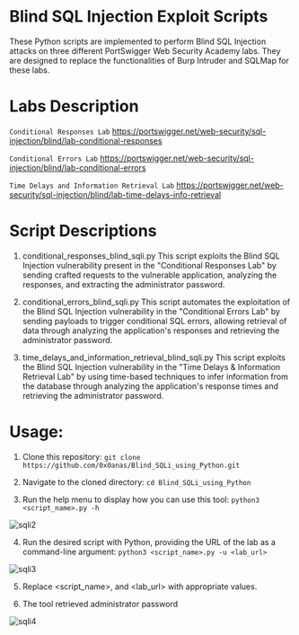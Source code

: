 # Blind SQL Injection Exploit Scripts
These Python scripts are implemented to perform Blind SQL Injection attacks on three different PortSwigger Web Security Academy labs. They are designed to replace the functionalities of Burp Intruder and SQLMap for these labs.

# Labs Description
`Conditional Responses Lab` https://portswigger.net/web-security/sql-injection/blind/lab-conditional-responses

`Conditional Errors Lab` https://portswigger.net/web-security/sql-injection/blind/lab-conditional-errors

`Time Delays and Information Retrieval Lab` https://portswigger.net/web-security/sql-injection/blind/lab-time-delays-info-retrieval

# Script Descriptions
1. conditional_responses_blind_sqli.py
This script exploits the Blind SQL Injection vulnerability present in the "Conditional Responses Lab" by sending crafted requests to the vulnerable application, analyzing the responses, and extracting the administrator password.

2. conditional_errors_blind_sqli.py
This script automates the exploitation of the Blind SQL Injection vulnerability in the "Conditional Errors Lab" by sending payloads to trigger conditional SQL errors, allowing retrieval of data through analyzing the application's responses and retrieving the administrator password.

3. time_delays_and_information_retrieval_blind_sqli.py
This script exploits the Blind SQL Injection vulnerability in the "Time Delays & Information Retrieval Lab" by using time-based techniques to infer information from the database through analyzing the application's response times and retrieving the administrator password.

# Usage:
1. Clone this repository:
`git clone https://github.com/0x0anas/Blind_SQLi_using_Python.git`

2. Navigate to the cloned directory: `cd Blind_SQLi_using_Python`

3. Run the help menu to display how you can use this tool: `python3 <script_name>.py -h`

  ![sqli2](https://github.com/0x0anas/Blind_SQLi_using_Python/assets/78263620/a7fdbe1e-deab-44ed-a395-d0b9fb18a74e)


4. Run the desired script with Python, providing the URL of the lab as a command-line argument: `python3 <script_name>.py -u <lab_url>`

  ![sqli3](https://github.com/0x0anas/Blind_SQLi_using_Python/assets/78263620/af959f2c-4ada-4f93-b4aa-f1ae9aee0efc)

5. Replace <script_name>, and <lab_url> with appropriate values.

6. The tool retrieved administrator password

  ![sqli4](https://github.com/0x0anas/Blind_SQLi_using_Python/assets/78263620/41d3b219-42b4-47ce-8227-830d075edb49)


